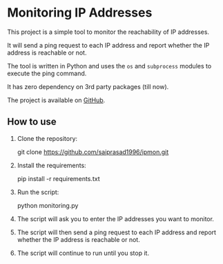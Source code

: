 Monitoring IP Addresses
=========================

This project is a simple tool to monitor the reachability of IP addresses.

It will send a ping request to each IP address and report whether the IP address
is reachable or not.

The tool is written in Python and uses the `os` and `subprocess` modules to
execute the ping command.

It has zero dependency on 3rd party packages (till now).

The project is available on [GitHub](https://github.com/saiprasad1996/ipmon.git).

How to use
------------

1. Clone the repository:

    git clone https://github.com/saiprasad1996/ipmon.git

2. Install the requirements:

    pip install -r requirements.txt

3. Run the script:

    python monitoring.py

4. The script will ask you to enter the IP addresses you want to monitor.

5. The script will then send a ping request to each IP address and report
   whether the IP address is reachable or not.

6. The script will continue to run until you stop it.

